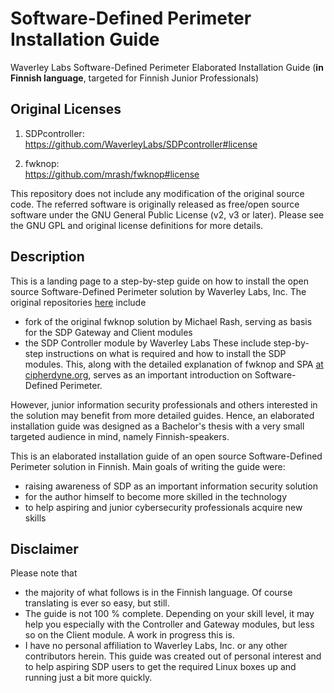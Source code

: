 # Software-Defined Perimeter Installation Guide
Waverley Labs Software-Defined Perimeter Elaborated Installation Guide (**in Finnish language**, targeted for Finnish Junior Professionals)

## Original Licenses

1) SDPcontroller:  
https://github.com/WaverleyLabs/SDPcontroller#license

2) fwknop:  
https://github.com/mrash/fwknop#license

This repository does not include any modification of the original source code. The referred software is originally released as free/open source software under the GNU General Public License (v2, v3 or later). Please see the GNU GPL and original license definitions for more details.

## Description

This is a landing page to a step-by-step guide on how to install the open source Software-Defined Perimeter solution by Waverley Labs, Inc. The original repositories [here](https://github.com/WaverleyLabs) include 
- fork of the original fwknop solution by Michael Rash, serving as basis for the SDP Gateway and Client modules 
- the SDP Controller module by Waverley Labs
These include step-by-step instructions on what is required and how to install the SDP modules. This, along with the detailed explanation of fwknop and SPA [at cipherdyne.org](https://www.cipherdyne.org/fwknop/docs/fwknop-tutorial.html), serves as an important introduction on Software-Defined Perimeter.

However, junior information security professionals and others interested in the solution may benefit from more detailed guides. Hence, an elaborated installation guide was designed as a Bachelor's thesis with a very small targeted audience in mind, namely Finnish-speakers.

This is an elaborated installation guide of an open source Software-Defined Perimeter solution in Finnish. Main goals of writing the guide were:
- raising awareness of SDP as an important information security solution
- for the author himself to become more skilled in the technology
- to help aspiring and junior cybersecurity professionals acquire new skills

## Disclaimer

Please note that 
- the majority of what follows is in the Finnish language. Of course translating is ever so easy, but still.
- The guide is not 100 % complete. Depending on your skill level, it may help you especially with the Controller and Gateway modules, but less so on the Client module. A work in progress this is.
- I have no personal affiliation to Waverley Labs, Inc. or any other contributors herein. This guide was created out of personal interest and to help aspiring SDP users to get the required Linux boxes up and running just a bit more quickly.

  
